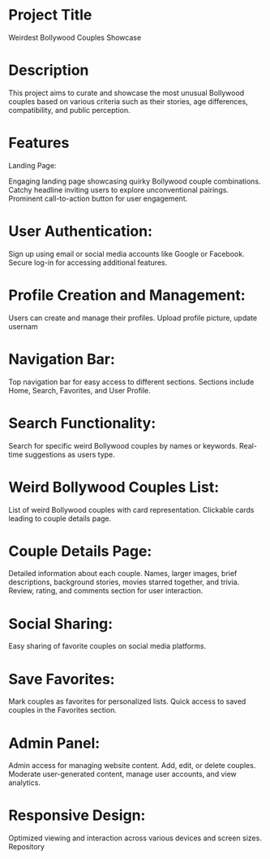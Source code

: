 # Project Title
Weirdest Bollywood Couples Showcase

# Description
This project aims to curate and showcase the most unusual Bollywood couples based on various criteria such as their stories, age differences, compatibility, and public perception.

# Features
Landing Page:

Engaging landing page showcasing quirky Bollywood couple combinations.
Catchy headline inviting users to explore unconventional pairings.
Prominent call-to-action button for user engagement.

# User Authentication:

Sign up using email or social media accounts like Google or Facebook.
Secure log-in for accessing additional features.

# Profile Creation and Management:

Users can create and manage their profiles.
Upload profile picture, update usernam

# Navigation Bar:

Top navigation bar for easy access to different sections.
Sections include Home, Search, Favorites, and User Profile.

# Search Functionality:

Search for specific weird Bollywood couples by names or keywords.
Real-time suggestions as users type.

# Weird Bollywood Couples List:

List of weird Bollywood couples with card representation.
Clickable cards leading to couple details page.

# Couple Details Page:

Detailed information about each couple.
Names, larger images, brief descriptions, background stories, movies starred together, and trivia.
Review, rating, and comments section for user interaction.

# Social Sharing:

Easy sharing of favorite couples on social media platforms.

# Save Favorites:

Mark couples as favorites for personalized lists.
Quick access to saved couples in the Favorites section.

# Admin Panel:

Admin access for managing website content.
Add, edit, or delete couples.
Moderate user-generated content, manage user accounts, and view analytics.

# Responsive Design:

Optimized viewing and interaction across various devices and screen sizes.
Repository


